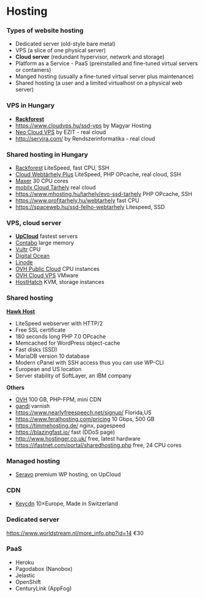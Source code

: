 # Hosting

### Types of website hosting

- Dedicated server (old-style bare metal)
- VPS (a slice of one physical server)
- **Cloud server** (redundant hypervisor, network and storage)
- Platform as a Service - PaaS (preinstalled and fine-tuned virtual servers or containers)
- Manged hosting (usually a fine-tuned virtual server plus maintenance)
- Shared hosting (a user and a limited virtualhost on a physical web server)

### VPS in Hungary

- [**Rackforest**](https://rackforest.hu/vps/linux-vps/)
- https://www.cloudvps.hu/ssd-vps by Magyar Hosting
- [Neo Cloud VPS](https://www.cloud.hu/szerver/neo-cloud-vps/) by EZIT - real cloud
- http://servira.com/ by Rendszerinformatika - real cloud

### Shared hosting in Hungary

- [Rackforest](http://rackforest.hu/korlatlan-tarhely/) LiteSpeed, fast CPU, SSH
- [Cloud Webtárhely Plus](https://client.ezit.hu/aff.php?aff=036) LiteSpeed, PHP OPcache, real cloud, SSH
- [Maxer](https://maxer.hu/) 30 CPU cores
- [mobilx Cloud Tárhely](http://mobilxcloud.hu/ugyfelkapu/?affid=204) real cloud
- https://www.mhosting.hu/tarhely/evo-ssd-tarhely PHP OPcache, SSH
- https://www.profitarhely.hu/webtarhely fast CPU
- https://spaceweb.hu/ssd-felho-webtarhely Litespeed, SSD

### VPS, cloud server

- [**UpCloud**](https://www.upcloud.com/register/?promo=U29Q8S) fastest servers
- [Contabo](https://contabo.com/?show=vps) large memory
- [Vultr](https://www.vultr.com/?ref=6815796) CPU
- [Digital Ocean](https://www.digitalocean.com/?refcode=1f29354cd6ab)
- [Linode](https://www.linode.com/?r=66de78b7ac99f79ec3a8e89a60c6c825dd107df1)
- [OVH Public Cloud](https://www.ovh.com/fr/public-cloud/instances/tarifs/#cpu) CPU instances
- [OVH Cloud VPS](https://www.ovh.ie/vps/vps-cloud.xml) VMware
- [HostHatch](https://portal.hosthatch.com/aff.php?aff=250) KVM, storage instances

### Shared hosting

[**Hawk Host**](https://www.hawkhost.com/shared-web-hosting)

- LiteSpeed webserver with HTTP/2
- Free SSL certificate
- 180 seconds long PHP 7.0 OPcache
- Memcached for WordPress object-cache
- Fast disks (SSD)
- MariaDB version 10 database
- Modern cPanel with SSH access thus you can use WP-CLI
- European and US location
- Server stability of SoftLayer, an IBM company

**Others**

- [OVH](https://www.ovh.ie/web-hosting/) 100 GB, PHP-FPM, mini CDN
- [gandi](https://www.gandi.net/hosting/simple) varnish
- https://www.nearlyfreespeech.net/signup/ Florida,US
- https://www.feralhosting.com/pricing 10 Gbps, 500 GB
- https://timmehosting.de/ nginx, pagespeed
- https://blazingfast.io/ fast (DDoS page)
- http://www.hostinger.co.uk/ free, latest hardware
- https://ifastnet.com/portal/sharedhosting.php free, 24 CPU cores

### Managed hosting

- [Seravo](https://seravo.com/) premium WP hosting, on UpCloud

### CDN

- [Keycdn](https://www.keycdn.com/?a=18666) 10×Europe, Made in Switzerland

### Dedicated server

https://www.worldstream.nl/more_info.php?id=14 €30

### PaaS

- Heroku
- Pagodabox (Nanobox)
- Jelastic
- OpenShift
- CenturyLink (AppFog)
